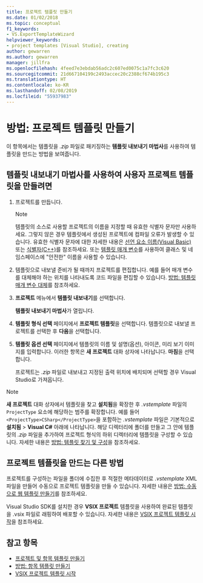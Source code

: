 ```yaml
---
title: 프로젝트 템플릿 만들기
ms.date: 01/02/2018
ms.topic: conceptual
f1_keywords:
- VS.ExportTemplateWizard
helpviewer_keywords:
- project templates [Visual Studio], creating
author: gewarren
ms.author: gewarren
manager: jillfra
ms.openlocfilehash: 4feed7e3ebdab56adc2c607ed0075c1a7fc3c620
ms.sourcegitcommit: 21d667104199c2493accec20c2388cf674b195c3
ms.translationtype: HT
ms.contentlocale: ko-KR
ms.lasthandoff: 02/08/2019
ms.locfileid: "55937983"
---
```

# <a name="how-to-create-project-templates"></a>방법: 프로젝트 템플릿 만들기

이 항목에서는 템플릿을 *.zip* 파일로 패키징하는 **템플릿 내보내기 마법사**를 사용하여 템플릿을 만드는 방법을 보여줍니다.

## <a name="to-create-a-user-project-template-by-using-the-export-template-wizard"></a>템플릿 내보내기 마법사를 사용하여 사용자 프로젝트 템플릿을 만들려면

1. 프로젝트를 만듭니다.

    > [!NOTE]
    > 템플릿의 소스로 사용할 프로젝트의 이름을 지정할 때 유효한 식별자 문자만 사용하세요. 그렇지 않은 경우 템플릿에서 생성된 프로젝트에 컴파일 오류가 발생할 수 있습니다. 유효한 식별자 문자에 대한 자세한 내용은 [선언 요소 이름(Visual Basic)](/dotnet/visual-basic/programming-guide/language-features/declared-elements/declared-element-names) 또는 [식별자(C++)](/cpp/cpp/identifiers-cpp)를 참조하세요. 또는 [템플릿 매개 변수](../ide/template-parameters.md)를 사용하여 클래스 및 네임스페이스에 "안전한" 이름을 사용할 수 있습니다.

2. 템플릿으로 내보낼 준비가 될 때까지 프로젝트를 편집합니다. 예를 들어 매개 변수를 대체해야 하는 위치를 나타내도록 코드 파일을 편집할 수 있습니다. [방법: 템플릿 매개 변수 대체](../ide/how-to-substitute-parameters-in-a-template.md)를 참조하세요.

3. **프로젝트** 메뉴에서 **템플릿 내보내기**를 선택합니다.

   **템플릿 내보내기 마법사**가 열립니다.

4. **템플릿 형식 선택** 페이지에서 **프로젝트 템플릿**을 선택합니다. 템플릿으로 내보낼 프로젝트를 선택한 후 **다음**을 선택합니다.

5. **템플릿 옵션 선택** 페이지에서 템플릿의 이름 및 설명(옵션), 아이콘, 미리 보기 이미지를 입력합니다. 이러한 항목은 **새 프로젝트** 대화 상자에 나타납니다. **마침**을 선택합니다.

   프로젝트는 *.zip* 파일로 내보내고 지정된 출력 위치에 배치되며 선택할 경우 Visual Studio로 가져옵니다.

>[!NOTE]
> **새 프로젝트** 대화 상자에서 템플릿을 찾고 **설치됨**을 확장한 후 *.vstemplate* 파일의 `ProjectType` 요소에 해당하는 범주를 확장합니다. 예를 들어 `<ProjectType>CSharp</ProjectType>`을 포함하는 *.vstemplate* 파일은 기본적으로 **설치됨** > **Visual C#** 아래에 나타납니다. 해당 디렉터리에 폴더를 만들고 그 안에 템플릿의 *.zip* 파일을 추가하여 프로젝트 형식의 하위 디렉터리에 템플릿을 구성할 수 있습니다. 자세한 내용은 [방법: 템플릿 찾기 및 구성](../ide/how-to-locate-and-organize-project-and-item-templates.md)을 참조하세요.

## <a name="other-ways-to-create-project-templates"></a>프로젝트 템플릿을 만드는 다른 방법

프로젝트를 구성하는 파일을 폴더에 수집한 후 적절한 메타데이터로 *.vstemplate* XML 파일을 만들어 수동으로 프로젝트 템플릿을 만들 수 있습니다. 자세한 내용은 [방법: 수동으로 웹 템플릿 만들기](../ide/how-to-manually-create-web-templates.md)를 참조하세요.

Visual Studio SDK를 설치한 경우 **VSIX 프로젝트** 템플릿을 사용하여 완료된 템플릿을 .vsix 파일로 래핑하여 배포할 수 있습니다. 자세한 내용은 [VSIX 프로젝트 템플릿 시작](../extensibility/getting-started-with-the-vsix-project-template.md)을 참조하세요.

## <a name="see-also"></a>참고 항목

- [프로젝트 및 항목 템플릿 만들기](../ide/creating-project-and-item-templates.md)
- [방법: 항목 템플릿 만들기](../ide/how-to-create-item-templates.md)
- [VSIX 프로젝트 템플릿 시작](../extensibility/getting-started-with-the-vsix-project-template.md)